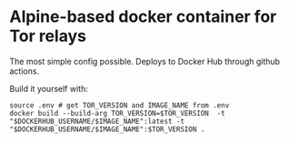 # Alpine-based docker container for Tor relays

The most simple config possible. Deploys to Docker Hub through github actions.

Build it yourself with:

```
source .env # get TOR_VERSION and IMAGE_NAME from .env
docker build --build-arg TOR_VERSION=$TOR_VERSION  -t "$DOCKERHUB_USERNAME/$IMAGE_NAME":latest -t "$DOCKERHUB_USERNAME/$IMAGE_NAME":$TOR_VERSION .
```